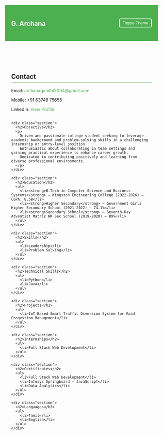 <!DOCTYPE html>
<html lang="en">
<head>
  <meta charset="UTF-8" />
  <meta name="viewport" content="width=device-width, initial-scale=1.0"/>
  <title>G. Archana Portfolio</title>
  <style>
    :root {
      --bg-light: #ffffff;
      --text-light: #000000;
      --bg-dark: #121212;
      --text-dark: #ffffff;
      --accent: #4CAF50;
    }

    body {
      margin: 0;
      font-family: 'Segoe UI', Tahoma, Geneva, Verdana, sans-serif;
      background-color: var(--bg-light);
      color: var(--text-light);
      transition: all 0.3s ease;
    }

    body.dark-mode {
      background-color: var(--bg-dark);
      color: var(--text-dark);
    }

    header {
      background-color: var(--accent);
      padding: 20px;
      display: flex;
      justify-content: space-between;
      align-items: center;
      color: white;
    }

    .container {
      padding: 20px;
      max-width: 900px;
      margin: auto;
    }

    h1, h2 {
      border-bottom: 2px solid var(--accent);
      padding-bottom: 5px;
    }

    ul {
      list-style: square;
      margin-left: 20px;
    }

    .toggle-btn {
      background: none;
      border: 2px solid white;
      color: white;
      padding: 5px 10px;
      border-radius: 5px;
      cursor: pointer;
    }

    a {
      color: var(--accent);
      text-decoration: none;
    }

    a:hover {
      text-decoration: underline;
    }

    .section {
      margin-bottom: 30px;
    }
  </style>
</head>
<body>
  <header>
    <div>
      <h2>G. Archana</h2>
    </div>
    <button class="toggle-btn" onclick="toggleTheme()">Toggle Theme</button>
  </header>

  <div class="container">
    <div class="section">
      <h2>Contact</h2>
      <p>Email: <a href="mailto:archanagandhi2004@gmail.com">archanagandhi2004@gmail.com</a></p>
      <p>Mobile: +91 63748 75655</p>
      <p>LinkedIn: <a href="http://www.linkedin.com/in/archana-gandhi-3892302a4" target="_blank">View Profile</a></p>
    </div>

    <div class="section">
      <h2>Objective</h2>
      <p>
        Driven and passionate college student seeking to leverage academic background and problem-solving skills in a challenging internship or entry-level position. 
        Enthusiastic about collaborating in team settings and gaining practical experience to enhance career growth. 
        Dedicated to contributing positively and learning from diverse professional environments.
      </p>
    </div>

    <div class="section">
      <h2>Education</h2>
      <ul>
        <li><strong>B.Tech in Computer Science and Business Systems</strong> – Kingston Engineering College (2022-2026) – CGPA: 8.58</li>
        <li><strong>Higher Secondary</strong> – Government Girls Higher Secondary School (2021-2022) – 74.1%</li>
        <li><strong>Secondary School</strong> – Seventh-Day Adventist Matric HR Sec School (2019-2020) – 89%</li>
      </ul>
    </div>

    <div class="section">
      <h2>Skills</h2>
      <ul>
        <li>Leadership</li>
        <li>Problem Solving</li>
      </ul>
    </div>

    <div class="section">
      <h2>Technical Skills</h2>
      <ul>
        <li>Python</li>
        <li>Java</li>
      </ul>
    </div>

    <div class="section">
      <h2>Projects</h2>
      <ul>
        <li>IoT Based Smart Traffic Diversion System for Road Congestion Management</li>
      </ul>
    </div>

    <div class="section">
      <h2>Internships</h2>
      <ul>
        <li>Full Stack Web Development</li>
      </ul>
    </div>

    <div class="section">
      <h2>Certificates</h2>
      <ul>
        <li>Full Stack Web Development</li>
        <li>Infosys Springboard – JavaScript</li>
        <li>Data Analytics</li>
      </ul>
    </div>

    <div class="section">
      <h2>Languages</h2>
      <ul>
        <li>Tamil</li>
        <li>English</li>
      </ul>
    </div>
  </div>

  <script>
    function toggleTheme() {
      document.body.classList.toggle('dark-mode');
    }
  </script>
</body>
</html>
